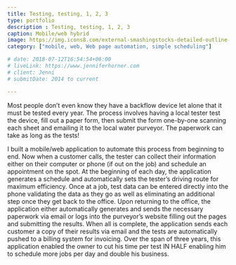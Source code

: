 ```yaml
---
title: Testing, testing, 1, 2, 3
type: portfolio
description : Testing, testing, 1, 2, 3
caption: Mobile/web hybrid
image: https://img.icons8.com/external-smashingstocks-detailed-outline-smashing-stocks/300/ffffff/external-pipeline-industrial-production-factory-automation-smashingstocks-detailed-outline-smashing-stocks.png
category: ["mobile, web, Web page automation, simple scheduling"]

# date: 2018-07-12T16:54:54+06:00
# liveLink: https://www.jenniferhorner.com
# client: Jenni
# submitDate: 2014 to current

---
```

Most people don’t even know they have a backflow device let alone that it must be tested every year. The process involves having a local tester test the device, fill out a paper form, then submit the form one-by-one scanning each sheet and emailing it to the local water purveyor. The paperwork can take as long as the tests!

I built a mobile/web application to automate this process from beginning to end.  Now when a customer calls, the tester can collect their information either on their computer or phone (if out on the job) and schedule an appointment on the spot. At the beginning of each day, the application generates a schedule and automatically sets the tester’s driving route for maximum efficiency.  Once at a job, test data can be entered directly into the phone validating the data as they go as well as eliminating an additional step once they get back to the office. Upon returning to the office, the application either automatically generates and sends the necessary paperwork via email or logs into the purveyor’s website filling out the pages and submitting the results.  When all is complete, the application sends each customer a copy of their results via email and the tests are automatically pushed to a billing system for invoicing.  Over the span of three years, this application enabled the owner to cut his time per test IN HALF enabling him to schedule more jobs per day and double his business.